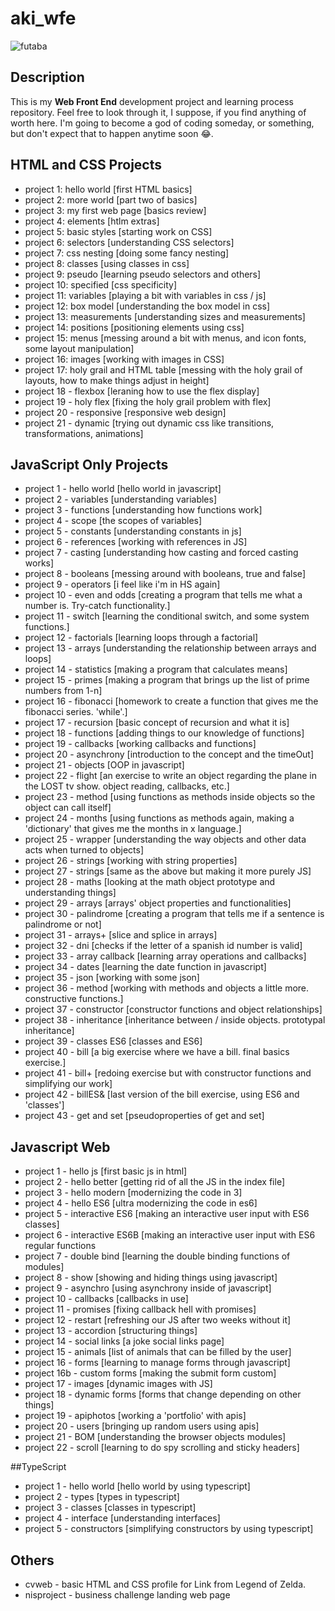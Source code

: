 # aki_wfe

![futaba](https://vignette.wikia.nocookie.net/megamitensei/images/d/df/PQ2_Futaba_Sakura.png/revision/latest/scale-to-width-down/300?cb=20180901214125)

## Description 

This is my **Web Front End** development project and learning process repository. Feel free to look through it, I suppose, if you find anything of worth here. I'm going to become a god of coding someday, or something, but don't expect that to happen anytime soon 😂.

## HTML and CSS Projects

- project 1: hello world [first HTML basics]
- project 2: more world [part two of basics]
- project 3: my first web page [basics review]
- project 4: elements [htlm extras]
- project 5: basic styles [starting work on CSS]
- project 6: selectors [understanding CSS selectors]
- project 7: css nesting [doing some fancy nesting]
- project 8: classes [using classes in css]
- project 9: pseudo [learning pseudo selectors and others]
- project 10: specified [css specificity]
- project 11: variables [playing a bit with variables in css / js]
- project 12: box model [understanding the box model in css]
- project 13: measurements [understanding sizes and measurements]
- project 14: positions [positioning elements using css]
- project 15: menus [messing around a bit with menus, and icon fonts, some layout manipulation]
- project 16: images [working with images in CSS]
- project 17: holy grail and HTML table [messing with the holy grail of layouts, how to make things adjust in height]
- project 18 - flexbox [leraning how to use the flex display]
- project 19 - holy flex [fixing the holy grail problem with flex]
- project 20 - responsive [responsive web design]
- project 21 - dynamic [trying out dynamic css like transitions, transformations, animations]

## JavaScript Only Projects

- project 1 - hello world [hello world in javascript]
- project 2 - variables [understanding variables]
- project 3 - functions [understanding how functions work]
- project 4 - scope [the scopes of variables]
- project 5 - constants [understanding constants in js]
- project 6 - references [working with references in JS]
- project 7 - casting [understanding how casting and forced casting works]
- project 8 - booleans [messing around with booleans, true and false]
- project 9 - operators [i feel like i'm in HS again]
- project 10 - even and odds [creating a program that tells me what a number is. Try-catch functionality.]
- project 11 - switch [learning the conditional switch, and some system functions.]
- project 12 - factorials [learning loops through a factorial]
- project 13 - arrays [understanding the relationship between arrays and loops]
- project 14 - statistics [making a program that calculates means]
- project 15 - primes [making a program that brings up the list of prime numbers from 1-n]
- project 16 - fibonacci [homework to create a function that gives me the fibonacci series. 'while'.]
- project 17 - recursion [basic concept of recursion and what it is]
- project 18 - functions [adding things to our knowledge of functions]
- project 19 - callbacks [working callbacks and functions]
- project 20 - asynchrony [introduction to the concept and the timeOut]
- project 21 - objects [OOP in javascript]
- project 22 - flight [an exercise to write an object regarding the plane in the LOST tv show. object reading, callbacks, etc.]
- project 23 - method [using functions as methods inside objects so the object can call itself]
- project 24 - months [using functions as methods again, making a 'dictionary' that gives me the months in x language.]
- project 25 - wrapper [understanding the way objects and other data acts when turned to objects]
- project 26 - strings [working with string properties]
- project 27 - strings [same as the above but making it more purely JS]
- project 28 - maths [looking at the math object prototype and understanding things]
- project 29 - arrays [arrays' object properties and functionalities]
- project 30 - palindrome [creating a program that tells me if a sentence is palindrome or not]
- project 31 - arrays+ [slice and splice in arrays]
- project 32 - dni [checks if the letter of a spanish id number is valid]
- project 33 - array callback [learning array operations and callbacks]
- project 34 - dates [learning the date function in javascript]
- project 35 - json [working with some json]
- project 36 - method [working with methods and objects a little more. constructive functions.]
- project 37 - constructor [constructor functions and object relationships]
- project 38 - inheritance [inheritance between / inside objects. prototypal inheritance]
- project 39 - classes ES6 [classes and ES6]
- project 40 - bill [a big exercise where we have a bill. final basics exercise.]
- project 41 - bill+ [redoing exercise but with constructor functions and simplifying our work]
- project 42 - billES& [last version of the bill exercise, using ES6 and 'classes']
- project 43 - get and set [pseudoproperties of get and set]

## Javascript Web

- project 1 - hello js [first basic js in html]
- project 2 - hello better [getting rid of all the JS in the index file]
- project 3 - hello modern [modernizing the code in 3]
- project 4 - hello ES6 [ultra modernizing the code in es6]
- project 5 - interactive ES6 [making an interactive user input with ES6 classes]
- project 6 - interactive ES6B [making an interactive user input with ES6 regular functions
- project 7 - double bind [learning the double binding functions of modules]
- project 8 - show [showing and hiding things using javascript]
- project 9 - asynchro [using asynchrony inside of javascript]
- project 10 - callbacks [callbacks in use]
- project 11 - promises [fixing callback hell with promises]
- project 12 - restart [refreshing our JS after two weeks without it]
- project 13 - accordion [structuring things]
- project 14 - social links [a joke social links page]
- project 15 - animals [list of animals that can be filled by the user]
- project 16 - forms [learning to manage forms through javascript]
- project 16b - custom forms [making the submit form custom]
- project 17 - images [dynamic images with JS]
- project 18 - dynamic forms [forms that change depending on other things]
- project 19 - apiphotos [working a 'portfolio' with apis]
- project 20 - users [bringing up random users using apis]
- project 21 - BOM [understanding the browser objects modules]
- project 22 - scroll [learning to do spy scrolling and sticky headers]

##TypeScript

- project 1 - hello world [hello world by using typescript]
- project 2 - types [types in typescript]
- project 3 - classes [classes in typescript]
- project 4 - interface [understanding interfaces]
- project 5 - constructors [simplifying constructors by using typescript]

## Others

- cvweb - basic HTML and CSS profile for Link from Legend of Zelda.
- nisproject - business challenge landing web page